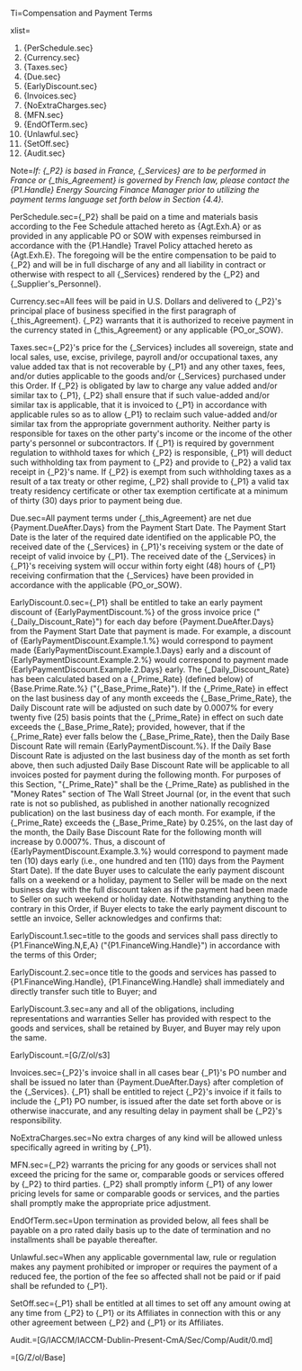 Ti=Compensation and Payment Terms

xlist=<ol><li>{PerSchedule.sec}</li><li>{Currency.sec}</li><li>{Taxes.sec}</li><li>{Due.sec}</li><li>{EarlyDiscount.sec}</li><li>{Invoices.sec}</li><li>{NoExtraCharges.sec}</li><li>{MFN.sec}</li><li>{EndOfTerm.sec}</li><li>{Unlawful.sec}</li><li>{SetOff.sec}</li><li>{Audit.sec}</li></ol>

Note=<i>If: {_P2} is based in France, {_Services} are to be performed in France or {_this_Agreement} is governed by French law, please contact the {P1.Handle} Energy Sourcing Finance Manager prior to utilizing the payment terms language set forth below in Section {4.4}.</i>

PerSchedule.sec={_P2} shall be paid on a time and materials basis according to the Fee Schedule attached hereto as {Agt.Exh.A} or as provided in any applicable PO or SOW with expenses reimbursed in accordance with the {P1.Handle} Travel Policy attached hereto as {Agt.Exh.E}. The foregoing will be the entire compensation to be paid to {_P2} and will be in full discharge of any and all liability in contract or otherwise with respect to all {_Services} rendered by the {_P2} and {_Supplier's_Personnel}.

Currency.sec=All fees will be paid in U.S. Dollars and delivered to {_P2}'s principal place of business specified in the first paragraph of {_this_Agreement}.  {_P2} warrants that it is authorized to receive payment in the currency stated in {_this_Agreement} or any applicable {PO_or_SOW}.

Taxes.sec={_P2}'s price for the {_Services} includes all sovereign, state and local sales, use, excise, privilege, payroll and/or occupational taxes, any value added tax that is not recoverable by {_P1} and any other taxes, fees, and/or duties applicable to the goods and/or {_Services} purchased under this Order. If {_P2} is obligated by law to charge any value added and/or similar tax to {_P1}, {_P2} shall ensure that if such value-added and/or similar tax is applicable, that it is invoiced to {_P1} in accordance with applicable rules so as to allow {_P1} to reclaim such value-added and/or similar tax from the appropriate government authority. Neither party is responsible for taxes on the other party's income or the income of the other party's personnel or subcontractors. If {_P1} is required by government regulation to withhold taxes for which {_P2} is responsible, {_P1} will deduct such withholding tax from payment to {_P2} and provide to {_P2} a valid tax receipt in {_P2}'s name. If {_P2} is exempt from such withholding taxes as a result of a tax treaty or other regime, {_P2} shall provide to {_P1} a valid tax treaty residency certificate or other tax exemption certificate at a minimum of thirty (30) days prior to payment being due.

Due.sec=All payment terms under {_this_Agreement} are net due {Payment.DueAfter.Days} from the Payment Start Date. The Payment Start Date is the later of the required date identified on the applicable PO, the received date of the {_Services} in {_P1}'s receiving system or the date of receipt of valid invoice by {_P1}. The received date of the {_Services} in {_P1}'s receiving system will occur within forty eight (48) hours of {_P1} receiving confirmation that the {_Services} have been provided in accordance with the applicable {PO_or_SOW}.

EarlyDiscount.0.sec={_P1} shall be entitled to take an early payment discount of {EarlyPaymentDiscount.%} of the gross invoice price ("{_Daily_Discount_Rate}") for each day before {Payment.DueAfter.Days} from the Payment Start Date that payment is made. For example, a discount of {EarlyPaymentDiscount.Example.1.%} would correspond to payment made {EarlyPaymentDiscount.Example.1.Days} early and a discount of {EarlyPaymentDiscount.Example.2.%} would correspond to payment made {EarlyPaymentDiscount.Example.2.Days} early. The {_Daily_Discount_Rate} has been calculated based on a {_Prime_Rate} (defined below) of {Base.Prime.Rate.%} ("{_Base_Prime_Rate}"). If the {_Prime_Rate} in effect on the last business day of any month exceeds the {_Base_Prime_Rate}, the Daily Discount rate will be adjusted on such date by 0.0007% for every twenty five (25) basis points that the {_Prime_Rate} in effect on such date exceeds the {_Base_Prime_Rate}; provided, however, that if the {_Prime_Rate} ever falls below the {_Base_Prime_Rate}, then the Daily Base Discount Rate will remain {EarlyPaymentDiscount.%}. If the Daily Base Discount Rate is adjusted on the last business day of the month as set forth above, then such adjusted Daily Base Discount Rate will be applicable to all invoices posted for payment during the following month. For purposes of this Section, "{_Prime_Rate}" shall be the {_Prime_Rate} as published in the "Money Rates" section of The Wall Street Journal (or, in the event that such rate is not so published, as published in another nationally recognized publication) on the last business day of each month. For example, if the {_Prime_Rate} exceeds the {_Base_Prime_Rate} by 0.25%, on the last day of the month, the Daily Base Discount Rate for the following month will increase by 0.0007%. Thus, a discount of {EarlyPaymentDiscount.Example.3.%} would correspond to payment made ten (10) days early (i.e., one hundred and ten (110) days from the Payment Start Date). If the date Buyer uses to calculate the early payment discount falls on a weekend or a holiday, payment to Seller will be made on the next business day with the full discount taken as if the payment had been made to Seller on such weekend or holiday date. Notwithstanding anything to the contrary in this Order, if Buyer elects to take the early payment discount to settle an invoice, Seller acknowledges and confirms that:

EarlyDiscount.1.sec=title to the goods and services shall pass directly to {P1.FinanceWing.N,E,A} ("{P1.FinanceWing.Handle}") in accordance with the terms of this Order;

EarlyDiscount.2.sec=once title to the goods and services has passed to {P1.FinanceWing.Handle}, {P1.FinanceWing.Handle} shall immediately and directly transfer such title to Buyer; and

EarlyDiscount.3.sec=any and all of the obligations, including representations and warranties Seller has provided with respect to the goods and services, shall be retained by Buyer, and Buyer may rely upon the same.

EarlyDiscount.=[G/Z/ol/s3]

Invoices.sec={_P2}'s invoice shall in all cases bear {_P1}'s PO number and shall be issued no later than {Payment.DueAfter.Days} after completion of the {_Services}. {_P1} shall be entitled to reject {_P2}'s invoice if it fails to include the {_P1} PO number, is issued after the date set forth above or is otherwise inaccurate, and any resulting delay in payment shall be {_P2}'s responsibility.

NoExtraCharges.sec=No extra charges of any kind will be allowed unless specifically agreed in writing by {_P1}.

MFN.sec={_P2} warrants the pricing for any goods or services shall not exceed the pricing for the same or, comparable goods or services offered by {_P2} to third parties. {_P2} shall promptly inform {_P1} of any lower pricing levels for same or comparable goods or services, and the parties shall promptly make the appropriate price adjustment.

EndOfTerm.sec=Upon termination as provided below, all fees shall be payable on a pro rated daily basis up to the date of termination and no installments shall be payable thereafter.

Unlawful.sec=When any applicable governmental law, rule or regulation makes any payment prohibited or improper or requires the payment of a reduced fee, the portion of the fee so affected shall not be paid or if paid shall be refunded to {_P1}.

SetOff.sec={_P1} shall be entitled at all times to set off any amount owing at any time from {_P2} to {_P1} or its Affiliates in connection with this or any other agreement between {_P2} and {_P1} or its Affiliates.

Audit.=[G/IACCM/IACCM-Dublin-Present-CmA/Sec/Comp/Audit/0.md]

=[G/Z/ol/Base]
